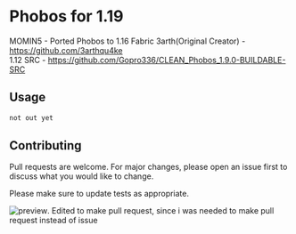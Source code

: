 # Phobos for 1.19

MOMIN5 - Ported Phobos to 1.16 Fabric
3arth(Original Creator) - https://github.com/3arthqu4ke  
1.12 SRC - https://github.com/Gopro336/CLEAN_Phobos_1.9.0-BUILDABLE-SRC  

## Usage



```bash
not out yet
```



## Contributing
Pull requests are welcome. For major changes, please open an issue first to discuss what you would like to change.

Please make sure to update tests as appropriate.

![preview](https://i.ibb.co/tD3sDhX/222-1.png).
Edited to make pull request, since i was needed to make pull request instead of issue
